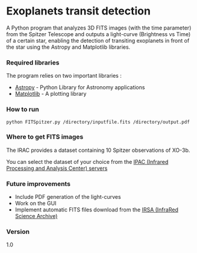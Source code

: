 # Exoplanets transit detection 

A Python program that analyzes 3D FITS images (with the time parameter) from the Spitzer Telescope and outputs a light-curve (Brightness vs Time) of a certain star, enabling the detection of transiting exoplanets in front of the star using the Astropy and Matplotlib libraries.
### Required libraries
The program relies on two important libraries :

* [Astropy] - Python Library for Astronomy applications
* [Matplotlib] - A plotting library

### How to run
```
python FITSpitzer.py /directory/inputfile.fits /directory/output.pdf
```

### Where to get FITS images
The IRAC provides a dataset containing 10 Spitzer observations of XO-3b.

You can select the dataset of your choice from the [IPAC (Infrared Processing and Analysis Center) servers](http://sha.ipac.caltech.edu/applications/Spitzer/SHA/#id=SearchByRequestID&RequestClass=ServerRequest&DoSearch=true&SearchByRequestID.field.requestID=46467072,%2046471424,%2046467840,%2046471168,%2046470144,%2046470912,%2046467584,%2046470656,%2046469376,%2046470400,%2046466816,%2046469632,%2046468864,%2046469120,%2046469888,%2046468608,%2046467328,%2046468352,%2046471680,%2046468096&SearchByRequestID.field.includeSameConstraints=_none_&MoreOptions.field.prodtype=aor&shortDesc=AORKEY&isBookmarkAble=true&isDrillDownRoot=true&isSearchResult=true)
### Future improvements
  - Include PDF generation of the light-curves
  - Work on the GUI
  - Implement automatic FITS files download from the [IRSA (InfraRed Science Archive)](https://irsa.ipac.caltech.edu/frontpage/)


### Version
1.0


[//]: # 
   [Astropy]: <http://www.astropy.org/>
   [Matplotlib]: <http://matplotlib.org/>
   


